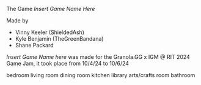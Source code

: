 The Game *Insert Game Name Here*

Made by
- Vinny Keeler (ShieldedAsh)
- Kyle Benjamin (TheGreenBandana)
- Shane Packard

*Insert Game Name here* was made for the Granola.GG x IGM @ RIT 2024 Game Jam, it took place from 10/4/24 to 10/6/24


bedroom
living room
dining room
kitchen
library
arts/crafts room
bathroom
